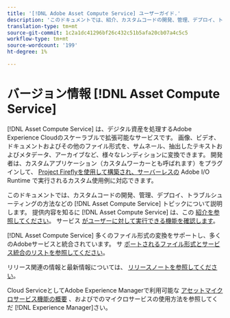 ```yaml
---
title: '[!DNL Adobe Asset Compute Service] ユーザーガイド.'
description: 'このドキュメントでは、紹介、カスタムコードの開発、管理、デプロイ、トラブルシューティングの方法などのタスクについて説明します。 [!DNL Asset Compute Service] '
translation-type: tm+mt
source-git-commit: 1c2a1dc41296bf26c432c51b5afa20cb07a4c5c5
workflow-type: tm+mt
source-wordcount: '199'
ht-degree: 1%

---
```



# バージョン情報 [!DNL Asset Compute Service]

[!DNL Asset Compute Service] は、デジタル資産を処理するAdobe Experience Cloudのスケーラブルで拡張可能なサービスです。 画像、ビデオ、ドキュメントおよびその他のファイル形式を、サムネール、抽出したテキストおよびメタデータ、アーカイブなど、様々なレンディションに変換できます。 開発者は、カスタムアプリケーション（カスタムワーカーとも呼ばれます）をプラグインして、 [Project Fireflyを使用して構築され、サーバーレスの](https://www.adobe.io/apis/experienceplatform/project-firefly/docs.html) Adobe I/O Runtime [](https://www.adobe.io/apis/experienceplatform/runtime.html)で実行されるカスタム使用例に対応できます。

このドキュメントでは、カスタムコードの開発、管理、デプロイ、トラブルシューティングの方法などの [!DNL Asset Compute Service] トピックについて説明します。 提供内容を知るに [!DNL Asset Compute Service] は、この [紹介を参照してください](introduction.md)。 サービス [がユーザーに対して実行できる機能を確認します](introduction.md#possible-use-cases-benefits)。

[!DNL Asset Compute Service] 多くのファイル形式の変換をサポートし、多くのAdobeサービスと統合されています。 サ [ポートされるファイル形式とサービス統合のリストを参照してください](https://docs.adobe.com/content/help/en/experience-manager-cloud-service/assets/file-format-support.html)。

リリース関連の情報と最新情報については、 [リリースノートを参照してください](/help/release-notes.md)。

Cloud ServiceとしてAdobe Experience Managerで利用可能な [アセットマイクロサービス機能の概要](https://docs.adobe.com/content/help/en/experience-manager-cloud-service/assets/asset-microservices-overview.html) 、およびでのマイクロサービスの使用方法を参照してくだ [!DNL Experience Manager]さい。

<!--
Possible to record the below info here in this landing page to centralize the miscellaneous info about Asset Compute Service?
 List of dependencies and requirements SDK, CLI, Devtools, etc.? Or may be a link to the prerequisites.
 Introduction video when Tech Marketing team shares one.
-->
